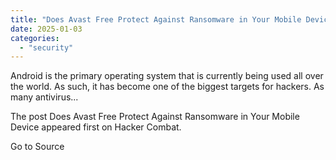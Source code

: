 ```yaml
---
title: "Does Avast Free Protect Against Ransomware in Your Mobile Device"
date: 2025-01-03
categories: 
  - "security"
---
```


Android is the primary operating system that is currently being used all over the world. As such, it has become one of the biggest targets for hackers. As many antivirus...

The post Does Avast Free Protect Against Ransomware in Your Mobile Device appeared first on Hacker Combat.

Go to Source
